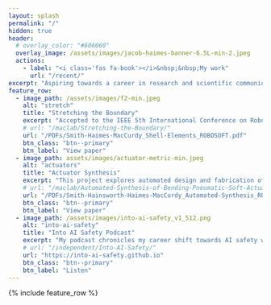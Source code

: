 ```yaml
---
layout: splash
permalink: "/"
hidden: true
header:
  # overlay_color: "#606060"
  overlay_image: /assets/images/jacob-haimes-banner-6.5L-min-2.jpeg
  actions:
    - label: "<i class='fas fa-book'></i>&nbsp;&nbsp;My work"
      url: "/recent/"
excerpt: "Aspiring towards a career in research and scientific communication regarding transformative technologies."
feature_row:
  - image_path: /assets/images/f2-min.jpeg
    alt: "stretch"
    title: "Stretching the Boundary"
    excerpt: "Accepted to the IEEE 5th International Conference on Robotics, this paper explores the value of using shell finite elements for soft actuator simulation."
    # url: "/maclab/Stretching-the-Boundary/"
    url: "/PDFs/Smith-Haimes-MacCurdy_Shell-Elements_ROBOSOFT.pdf"
    btn_class: "btn--primary"
    btn_label: "View paper"
  - image_path: assets/images/actuator-metric-min.jpeg
    alt: "actuators"
    title: "Actuator Synthesis"
    excerpt: "This project explores automated design and fabrication of bending pneumatic actuators, and was accepted to the IEEE 5th International Conference on Robotics."
    # url: "/maclab/Automated-Synthesis-of-Bending-Pneumatic-Soft-Actuators/"
    url: "/PDFs/Smith-Hainsworth-Haimes-MacCurdy_Automated-Synthesis_ROBOSOFT.pdf"
    btn_class: "btn--primary"
    btn_label: "View paper"
  - image_path: /assets/images/into-ai-safety_v1_512.png
    alt: "into-ai-safety"
    title: "Into AI Safety Podcast"
    excerpt: "My podcast chronicles my career shift towards AI safety with the goal of generating content that can help others do the same."
    # url: "/independent/Into-AI-Safety/"
    url: "https://into-ai-safety.github.io"
    btn_class: "btn--primary"
    btn_label: "Listen"
---
```


{% include feature_row %}